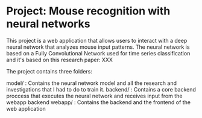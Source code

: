 # Project: Mouse recognition with neural networks

This project is a web application that allows users to interact with a deep neural network that
analyzes mouse input patterns. The neural network is based on a Fully Convolutional Network
used for time series classification and it's based on this research paper: XXX

The project contains three folders:

model/ : Contains the neural network model and all the research and investigations that I had
to do to train it.
backend/ : Contains a core backend proccess that executes the neural network and receives input from
the webapp backend
webapp/ : Contains the backend and the frontend of the web application


